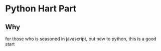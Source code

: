 # Python Hart Part

## Why

for those who is seasoned in javascript, but new to python, this is a good start
